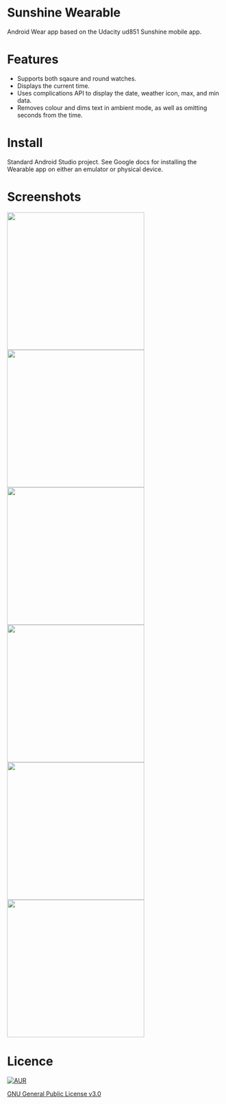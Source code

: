 # Sunshine Wearable
Android Wear app based on the Udacity ud851 Sunshine mobile app.

# Features
- Supports both sqaure and round watches.
- Displays the current time.
- Uses complications API to display the date, weather icon, max, and min data.
- Removes colour and dims text in ambient mode, as well as omitting seconds from the time.

# Install
Standard Android Studio project. See Google docs for installing the Wearable app on either an emulator or physical device.

# Screenshots
<img src="https://cloud.githubusercontent.com/assets/15829736/21958796/6c136de0-db0a-11e6-8176-5b01e298da79.png" height="320" width="320">
<img src="https://cloud.githubusercontent.com/assets/15829736/21958799/77035e0e-db0a-11e6-8224-8f242145e90e.png" height="320" width="320">
<img src="https://cloud.githubusercontent.com/assets/15829736/21958868/e6855aec-db0b-11e6-8c89-cc6d5ab28b80.png" height="320" width="320">
<img src="https://cloud.githubusercontent.com/assets/15829736/21958869/e6866676-db0b-11e6-8d52-3dc2e14d235c.png" height="320" width="320">
<img src="https://cloud.githubusercontent.com/assets/15829736/21958871/e688b020-db0b-11e6-8f10-2b98cd7bfa71.png" height="320" width="320">
<img src="https://cloud.githubusercontent.com/assets/15829736/21958870/e687ab94-db0b-11e6-9531-9930668b763a.png" height="320" width="320">

# Licence
[![AUR](https://img.shields.io/aur/license/yaourt.svg)]()

[GNU General Public License v3.0](http://choosealicense.com/licenses/gpl-3.0/)

